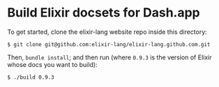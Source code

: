 # Build Elixir docsets for Dash.app

To get started, clone the elixir-lang website repo inside this directory:

    $ git clone git@github.com:elixir-lang/elixir-lang.github.com.git

Then, `bundle install`; and then run (where `0.9.3` is the version of
Elixir whose docs you want to build):

    $ ./build 0.9.3
